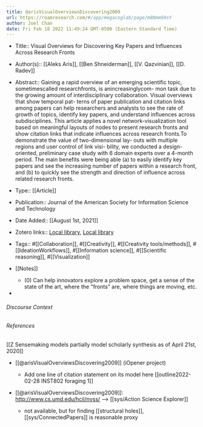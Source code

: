 ```yaml
---
title: @arisVisualOverviewsDiscovering2009
url: https://roamresearch.com/#/app/megacoglab/page/m8Nmm5HsY
author: Joel Chan
date: Fri Feb 18 2022 11:49:24 GMT-0500 (Eastern Standard Time)
---
```


- Title:: Visual Overviews for Discovering Key Papers and Influences Across Research Fronts
- Author(s):: [[Aleks Aris]], [[Ben Shneiderman]], [[V. Qazvinian]], [[D. Radev]]
- Abstract:: Gaining a rapid overview of an emerging scientific topic, sometimescalled researchfronts, is anincreasinglycom- mon task due to the growing amount of interdisciplinary collaboration. Visual overviews that show temporal pat- terns of paper publication and citation links among papers can help researchers and analysts to see the rate of growth of topics, identify key papers, and understand influences across subdisciplines. This article applies a novel network-visualization tool based on meaningful layouts of nodes to present research fronts and show citation links that indicate influences across research fronts.To demonstrate the value of two-dimensional lay- outs with multiple regions and user control of link visi- bility, we conducted a design-oriented, preliminary case study with 6 domain experts over a 4-month period. The main benefits were being able (a) to easily identify key papers and see the increasing number of papers within a research front, and (b) to quickly see the strength and direction of influence across related research fronts.
- Type:: [[Article]]
- Publication:: Journal of the American Society for Information Science and Technology
- Date Added:: [[August 1st, 2021]]
- Zotero links:: [Local library](zotero://select/groups/2451508/items/UQJ2CLXJ), [Local library](https://www.zotero.org/groups/2451508/items/UQJ2CLXJ)
- Tags:: #[[Collaboration]], #[[Creativity]], #[[Creativity tools/methods]], #[[IdeationWorkflows]], #[[Information science]], #[[Scientific reasoning]], #[[Visualization]]
- [[Notes]]

    - (0) Can help innovators explore a problem space, get a sense of the state of the art, where the &quot;fronts&quot; are, where things are moving, etc.
- 

###### Discourse Context



###### References

[[Z Sensemaking models partially model scholarly synthesis as of April 21st, 2020]]

- [[@arisVisualOverviewsDiscovering2009]] (iOpener project)

    - Add one line of citation statement on its model here
[[outline2022-02-28 INST802 foraging 1]]

- [[@arisVisualOverviewsDiscovering2009]]: http://www.cs.umd.edu/hcil/nvss/ --> [[sys/Action Science Explorer]]

    - not available, but for finding [[structural holes]], [[sys/ConnectedPapers]] is reasonable proxy
